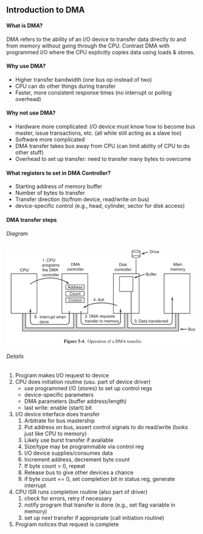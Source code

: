 
## Introduction to DMA

#### What is DMA?
DMA refers to the ability of an I/O device to transfer data directly to and from memory without going through the CPU. Contrast DMA with programmed I/O where the CPU explicitly
copies data using loads & stores.

#### Why use DMA?
* Higher transfer bandwidth (one bus op instead of two)
* CPU can do other things during transfer
* Faster, more consistent response times (no interrupt or polling overhead)

#### Why not use DMA?
* Hardware more complicated: I/O device must know how to become bus master, issue transactions, etc. (all while still acting as a slave too)
* Software more complicated
* DMA transfer takes bus away from CPU (can limit ability of CPU to do other stuff)
* Overhead to set up transfer: need to transfer many bytes to overcome

#### What registers to set in DMA Controller?
* Starting address of memory buffer
* Number of bytes to transfer
* Transfer direction (to/from device, read/write on bus)
* device-specific control (e.g., head, cylinder, sector for disk access)

#### DMA transfer steps

###### Diagram
![DMA_Steps](./images/DMA_Steps.png)

###### Details
1. Program makes I/O request to device
2. CPU does initiation routine (usu. part of device driver)
    * use programmed I/O (stores) to set up control regs
    * device-specific parameters
    * DMA parameters (buffer address/length)
    * last write: enable (start) bit
3. I/O device interface does transfer
    1. Arbitrate for bus mastership
    2. Put address on bus, assert control signals to do read/write (looks just like CPU to memory)
    3. Likely use burst transfer if available
    4. Size/type may be programmable via control reg
    5. I/O device supplies/consumes data
    6. Increment address, decrement byte count
    7. If byte count > 0, repeat
    8. Release bus to give other devices a chance
    9. if byte count == 0, set completion bit in status reg, generate interrupt
4. CPU ISR runs completion routine (also part of driver)
    1. check for errors, retry if necessary
    2. notify program that transfer is done (e.g., set flag variable in memory)
    3. set up next transfer if appropriate (call initiation routine)
5. Program notices that request is complete 